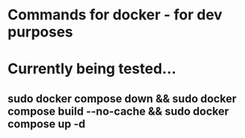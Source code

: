 # Commands for docker - for dev purposes

# Currently being tested...

## sudo docker compose down && sudo docker compose build --no-cache && sudo docker compose up -d